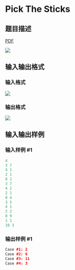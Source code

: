 # Pick The Sticks

## 题目描述

[problemUrl]: https://uva.onlinejudge.org/index.php?option=com_onlinejudge&Itemid=8&category=862&page=show_problem&problem=4867

[PDF](https://uva.onlinejudge.org/external/129/p12984.pdf)

![](https://cdn.luogu.com.cn/upload/vjudge_pic/UVA12984/f40610c3c5439976e18594b18cb9a98587236132.png)

## 输入输出格式

### 输入格式

![](https://cdn.luogu.com.cn/upload/vjudge_pic/UVA12984/da55756d9f9bcf020b884f682314694aa12595b5.png)

### 输出格式

![](https://cdn.luogu.com.cn/upload/vjudge_pic/UVA12984/3ddf9b2bd304ca8ffa39967ced359910c9542b07.png)

## 输入输出样例

### 输入样例 #1

```cpp
4
3 7
4 1
2 1
8 1
3 7
4 2
2 1
8 4
3 5
4 1
2 2
8 9
1 1
10 3
```


### 输出样例 #1

```cpp
Case #1: 2
Case #2: 6
Case #3: 11
Case #4: 3
```


